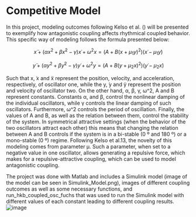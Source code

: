 # Competitive Model

In this project, modeling outcomes following Kelso et al. () will be presented to exemplify how antagonistic coupling affects rhythmical coupled behavior. This specific way of modeling follows the formula presented below:

$$x ̈+(αx^2+βx ̇^2-γ) x ̇+ω^2 x=(A+B(x+μ_1 y)^2)(x ̇-μ_1 y ̇)$$

$$y ̈+(αy^2+βy ̇^2-γ) y ̇+ω^2 y=(A+B(y+μ_2 x)^2)(y ̇-μ_2 x ̇)$$

Such that x, ̇x and ̈x represent the position, velocity, and acceleration, respectively, of oscillator one, while the y, ̇y and ̈y represent the position and velocity of oscillator two. On the other hand, α, β, γ, ω^2, A and B represent constants. Constants α, and β, control the nonlinear damping of the individual oscillators, while γ controls the linear damping of such oscillators. Furthermore, ω^2 controls the period of oscillation. Finally, the values of A and B, as well as the relation between them, control the stability of the system. In symmetrical attractive settings (when the behavior of the two oscillators attract each other) this means that changing the relation between A and B controls if the system is in a bi-stable (0 º and 180 º) or a mono-stable (0 º) regime. Following Kelso et al.13, the novelty of this modeling comes from parameter μ. Such a parameter, when set to a negative value in one oscillator, allows generating a repulsive force, which makes for a repulsive-attractive coupling, which can be used to model antagonistic coupling.

The project was done with Matlab and includes a Simulink model (image of the model can be seen in Simulink_Model.png), images of different coupling outcomes as well as some necessary functions, and  run_hkb_coupled_osc_fuchs that was used to run the Simulink model with different values of each constant leading to different coupling results.
![image](https://github.com/luisjordana/competitive_model/assets/77624377/719a8671-7e01-4d96-a883-29d0e956f5a5)

